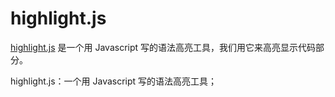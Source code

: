 # highlight.js

[highlight.js](https://highlightjs.org/) 是一个用 Javascript 写的语法高亮工具，我们用它来高亮显示代码部分。

highlight.js：一个用 Javascript 写的语法高亮工具；